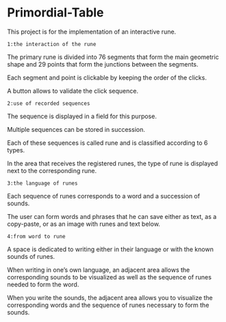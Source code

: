 # Primordial-Table

This project is for the implementation of an interactive rune.

    1:the interaction of the rune

The primary rune is divided into 76 segments that form the main geometric shape and 29 points that form the junctions between the segments.

Each segment and point is clickable by keeping the order of the clicks.

A button allows to validate the click sequence.

    2:use of recorded sequences

The sequence is displayed in a field for this purpose.

Multiple sequences can be stored in succession.

Each of these sequences is called rune and is classified according to 6 types.

In the area that receives the registered runes, the type of rune is displayed next to the corresponding rune.

    3:the language of runes

Each sequence of runes corresponds to a word and a succession of sounds.

The user can form words and phrases that he can save either as text, as a copy-paste, or as an image with runes and text below.

    4:from word to rune

A space is dedicated to writing either in their language or with the known sounds of runes.

When writing in one’s own language, an adjacent area allows the corresponding sounds to be visualized as well as the sequence of runes needed to form the word.

When you write the sounds, the adjacent area allows you to visualize the corresponding words and the sequence of runes necessary to form the sounds.
